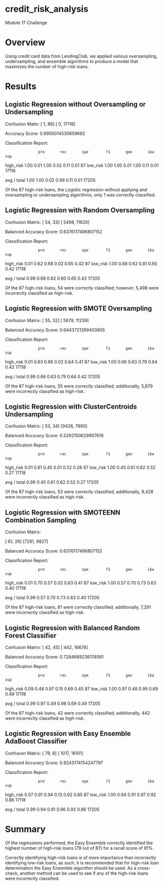 # credit_risk_analysis
Module 17 Challenge


# Overview

Using credit card data from LendingClub, we applied various oversampling, undersampling, and ensemble  algorithms to produce a model that maximizes the number of high-risk loans. 


# Results

## Logistic Regression without Oversampling or Undersampling

Confusion Matix:
[    1,    86]
[    0, 17118]

Accuracy Score:
0.9950014530659692

Classification Report:

                   pre       rec       spe        f1       geo       iba       sup

  high_risk       1.00      0.01      1.00      0.02      0.11      0.01        87
   low_risk       1.00      1.00      0.01      1.00      0.11      0.01     17118

avg / total       1.00      1.00      0.02      0.99      0.11      0.01     17205


Of the 87 high-risk loans, the Logistic regression without applying and oversampling or undersampling algorithms, only 1 was correctly classified. 


## Logistic Regression with Random Oversampling

Confusion Matrix:
[   54,    33]
[ 5498, 11620]

Balanced Accuracy Score:
0.6376117496807152

Classification Report:

                   pre       rec       spe        f1       geo       iba       sup

  high_risk       0.01      0.62      0.68      0.02      0.65      0.42        87
   low_risk       1.00      0.68      0.62      0.81      0.65      0.42     17118

avg / total       0.99      0.68      0.62      0.80      0.65      0.42     17205


Of the 87 high-risk loans, 54 were correctly classified; however, 5,498 were incorrectly classified as high-risk.


## Logistic Regression with SMOTE Oversampling

Confusion Matrix:
[   55,    32]
[ 5879, 11239]

Balanced Accuracy Score:
0.6443721269403855

Classification Report:

                   pre       rec       spe        f1       geo       iba       sup

  high_risk       0.01      0.63      0.66      0.02      0.64      0.41        87
   low_risk       1.00      0.66      0.63      0.79      0.64      0.42     17118

avg / total       0.99      0.66      0.63      0.79      0.64      0.42     17205


Of the 87 high-risk loans, 55 were correctly classified; additionally, 5,879 were incorrectly classified as high-risk.


## Logistic Regression with ClusterCentroids Undersampling

Confusion Matrix:
[  53,   34]
[9428, 7690]

Balanced Accuracy Score:
0.5292150629907619

Classification Report:

                   pre       rec       spe        f1       geo       iba       sup

  high_risk       0.01      0.61      0.45      0.01      0.52      0.28        87
   low_risk       1.00      0.45      0.61      0.62      0.52      0.27     17118

avg / total       0.99      0.45      0.61      0.62      0.52      0.27     17205

Of the 87 high-risk loans, 53 were correctly classified; additionally, 9,428 were incorrectly classified as high-risk.


## Logistic Regression with SMOTEENN Combination Sampling

Confusion Matrix:

[  61,   26]
[7291, 9827]

Balanced Accuracy Score:
0.6376117496807152

Classification Report:

                   pre       rec       spe        f1       geo       iba       sup

  high_risk       0.01      0.70      0.57      0.02      0.63      0.41        87
   low_risk       1.00      0.57      0.70      0.73      0.63      0.40     17118

avg / total       0.99      0.57      0.70      0.73      0.63      0.40     17205


Of the 87 high-risk loans, 61 were correctly classified; additionally, 7,291 were incorrectly classified as high-risk.

## Logistic Regression with Balanced Random Forest Classifier

Confusion Matrix:
[   42,    45]
[  442, 16676]

Balanced Accuracy Score:
0.7284689236174061

Classification Report:

                   pre       rec       spe        f1       geo       iba       sup

  high_risk       0.09      0.48      0.97      0.15      0.69      0.45        87
   low_risk       1.00      0.97      0.48      0.99      0.69      0.49     17118

avg / total       0.99      0.97      0.49      0.98      0.69      0.49     17205


Of the 87 high-risk loans, 42 were correctly classified; additionally, 442 were incorrectly classified as high-risk.


## Logistic Regression with Easy Ensemble AdaBoost Classifier

Confusion Matrix:
[   79,     8]
[ 1017, 16101]

Balanced Accuracy Score:
0.9243174154247797

Classification Report:

                   pre       rec       spe        f1       geo       iba       sup

  high_risk       0.07      0.91      0.94      0.13      0.92      0.85        87
   low_risk       1.00      0.94      0.91      0.97      0.92      0.86     17118

avg / total       0.99      0.94      0.91      0.96      0.92      0.86     17205


# Summary

Of the regressions performed, the Easy Ensemble correctly identified the highest number of high-risk loans (79 out of 87) for a recall score of 91%. 

Correctly identifying high-risk loans is of more importance than incorrectly identifying low-risk loans, as such, it is recommended that for high-risk loan determination the Easy Ensemble algorithm should be used. As a cross-check, another method can be used to see if any of the high-risk loans were incorrectly classified. 